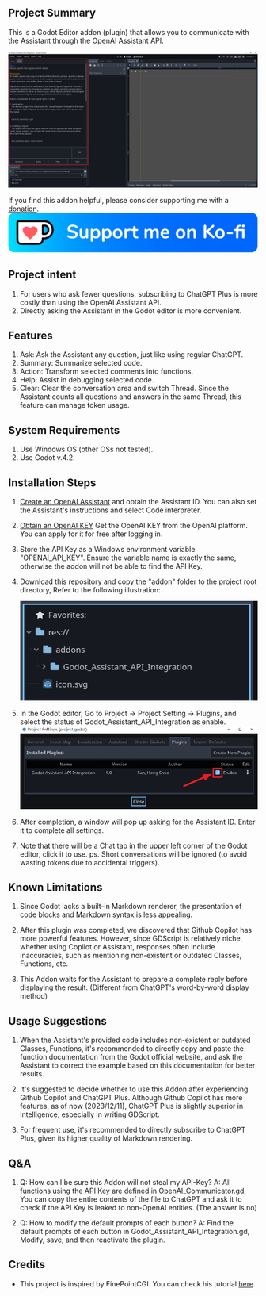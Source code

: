 ## Project Summary
This is a Godot Editor addon (plugin) that allows you to communicate with the Assistant through the OpenAI Assistant API.

![image](addons/Godot_Assistant_API_Integration/assets/images/addon_preview.png)

If you find this addon helpful, please consider supporting me with a [donation](https://ko-fi.com/amosfan).
[![Alt text](addons/Godot_Assistant_API_Integration/assets/images/kofi_button_blue.webp)](https://ko-fi.com/amosfan)


## Project intent
1. For users who ask fewer questions, subscribing to ChatGPT Plus is more costly than using the OpenAI Assistant API.
2. Directly asking the Assistant in the Godot editor is more convenient.

## Features
1. Ask: Ask the Assistant any question, just like using regular ChatGPT.
2. Summary: Summarize selected code.
3. Action: Transform selected comments into functions.
4. Help: Assist in debugging selected code.
5. Clear: Clear the conversation area and switch Thread. 
   Since the Assistant counts all questions and answers in the same Thread, this feature can manage token usage.

## System Requirements
1. Use Windows OS (other OSs not tested).
2. Use Godot v.4.2.

## Installation Steps
1. [Create an OpenAI Assistant](https://platform.openai.com/assistants) and obtain the Assistant ID.
   You can also set the Assistant's instructions and select Code interpreter.

2. [Obtain an OpenAI KEY](https://platform.openai.com/api-keys)
   Get the OpenAI KEY from the OpenAI platform. You can apply for it for free after logging in.

3. Store the API Key as a Windows environment variable "OPENAI_API_KEY". 
   Ensure the variable name is exactly the same, otherwise the addon will not be able to find the API Key.

4. Download this repository and copy the "addon" folder to the project root directory,
   Refer to the following illustration:
   
   ![image](addons/Godot_Assistant_API_Integration/assets/images/addon_path.png)

5. In the Godot editor,
   Go to Project -> Project Setting -> Plugins, and select the status of Godot_Assistant_API_Integration as enable.
   ![image](addons/Godot_Assistant_API_Integration/assets/images/enable_addon.png)

6. After completion, a window will pop up asking for the Assistant ID. Enter it to complete all settings.

7. Note that there will be a Chat tab in the upper left corner of the Godot editor, click it to use.
   ps. Short conversations will be ignored (to avoid wasting tokens due to accidental triggers).

## Known Limitations
1. Since Godot lacks a built-in Markdown renderer, the presentation of code blocks and Markdown syntax is less appealing.

2. After this plugin was completed, we discovered that Github Copilot has more powerful features.
   However, since GDScript is relatively niche, whether using Copilot or Assistant, 
   responses often include inaccuracies, such as mentioning non-existent or outdated Classes, Functions, etc.

3. This Addon waits for the Assistant to prepare a complete reply before displaying the result.
   (Different from ChatGPT's word-by-word display method)

## Usage Suggestions
1. When the Assistant's provided code includes non-existent or outdated Classes, Functions, 
   it's recommended to directly copy and paste the function documentation from the Godot official website, and 
   ask the Assistant to correct the example based on this documentation for better results.

2. It's suggested to decide whether to use this Addon after experiencing Github Copilot and ChatGPT Plus.
   Although Github Copilot has more features, as of now (2023/12/11), ChatGPT Plus is slightly superior in intelligence, especially in writing GDScript.

3. For frequent use, it's recommended to directly subscribe to ChatGPT Plus, given its higher quality of Markdown rendering.

## Q&A
1. Q: How can I be sure this Addon will not steal my API-Key?
   A: All functions using the API Key are defined in OpenAI_Communicator.gd,
   You can copy the entire contents of the file to ChatGPT and ask it to check if the API Key is leaked to non-OpenAI entities. 
   (The answer is no)

2. Q: How to modify the default prompts of each button?
   A: Find the default prompts of each button in Godot_Assistant_API_Integration.gd,
   Modify, save, and then reactivate the plugin.

## Credits
- This project is inspired by FinePointCGI. You can check his tutorial [here](https://www.youtube.com/watch?v=s0ETqU1YbLg).
